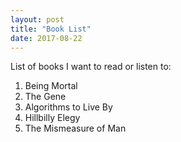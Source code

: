 ```yaml
---
layout: post
title: "Book List"
date: 2017-08-22
---
```


List of books I want to read or listen to: 

1. Being Mortal
2. The Gene
3. Algorithms to Live By
4. Hillbilly Elegy
5. The Mismeasure of Man